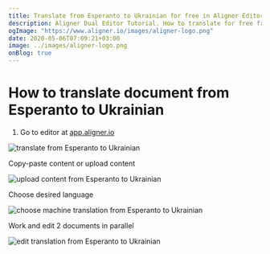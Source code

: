 ```yaml
---
title: Translate from Esperanto to Ukrainian for free in Aligner Editor
description: Aligner Dual Editor Tutorial. How to translate for free from Esperanto to Ukrainian. Aligner is multilingual document management platform. 
ogImage: "https://www.aligner.io/images/aligner-logo.png"
date: 2020-05-06T07:09:21+03:00
image: ../images/aligner-logo.png
onBlog: true
---
```


# How to translate document from Esperanto to Ukrainian

1. Go to editor at [app.aligner.io](https://app.aligner.io "Aligner App web page")

![translate from Esperanto to Ukrainian](../aligner-blank-editor.png "translate from Esperanto to Ukrainian")

Copy-paste content or upload content

![upload content from Esperanto to Ukrainian](../aligner-uploaded-document.png "upload content from Esperanto to Ukrainian")

Choose desired language

![choose machine translation from Esperanto to Ukrainian](../aligner-language-dropdown.png "choose machine translation from Esperanto to Ukrainian")

Work and edit 2 documents in parallel

![edit translation from Esperanto to Ukrainian](../aligner-double-sitded-editor.png "edit translation from Esperanto to Ukrainian")

